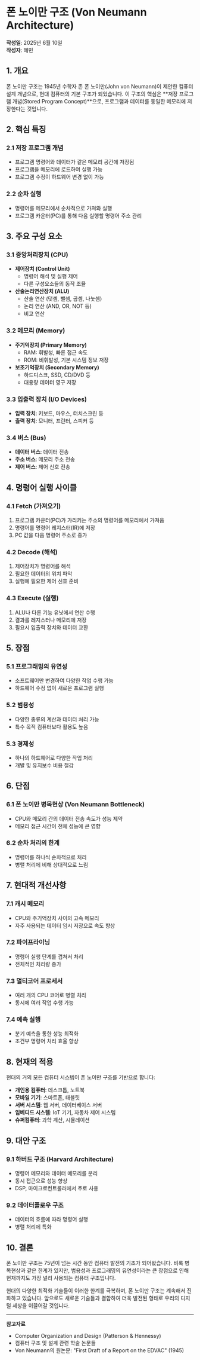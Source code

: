 # 폰 노이만 구조 (Von Neumann Architecture)

**작성일**: 2025년 6월 10일  
**작성자**: 혜민

## 1. 개요

폰 노이만 구조는 1945년 수학자 존 폰 노이만(John von Neumann)이 제안한 컴퓨터 설계 개념으로, 현대 컴퓨터의 기본 구조가 되었습니다. 이 구조의 핵심은 **저장 프로그램 개념(Stored Program Concept)**으로, 프로그램과 데이터를 동일한 메모리에 저장한다는 것입니다.

## 2. 핵심 특징

### 2.1 저장 프로그램 개념
- 프로그램 명령어와 데이터가 같은 메모리 공간에 저장됨
- 프로그램을 메모리에 로드하여 실행 가능
- 프로그램 수정이 하드웨어 변경 없이 가능

### 2.2 순차 실행
- 명령어를 메모리에서 순차적으로 가져와 실행
- 프로그램 카운터(PC)를 통해 다음 실행할 명령어 주소 관리

## 3. 주요 구성 요소

### 3.1 중앙처리장치 (CPU)
- **제어장치 (Control Unit)**
  - 명령어 해석 및 실행 제어
  - 다른 구성요소들의 동작 조율
- **산술논리연산장치 (ALU)**
  - 산술 연산 (덧셈, 뺄셈, 곱셈, 나눗셈)
  - 논리 연산 (AND, OR, NOT 등)
  - 비교 연산

### 3.2 메모리 (Memory)
- **주기억장치 (Primary Memory)**
  - RAM: 휘발성, 빠른 접근 속도
  - ROM: 비휘발성, 기본 시스템 정보 저장
- **보조기억장치 (Secondary Memory)**
  - 하드디스크, SSD, CD/DVD 등
  - 대용량 데이터 영구 저장

### 3.3 입출력 장치 (I/O Devices)
- **입력 장치**: 키보드, 마우스, 터치스크린 등
- **출력 장치**: 모니터, 프린터, 스피커 등

### 3.4 버스 (Bus)
- **데이터 버스**: 데이터 전송
- **주소 버스**: 메모리 주소 전송
- **제어 버스**: 제어 신호 전송

## 4. 명령어 실행 사이클

### 4.1 Fetch (가져오기)
1. 프로그램 카운터(PC)가 가리키는 주소의 명령어를 메모리에서 가져옴
2. 명령어를 명령어 레지스터(IR)에 저장
3. PC 값을 다음 명령어 주소로 증가

### 4.2 Decode (해석)
1. 제어장치가 명령어를 해석
2. 필요한 데이터의 위치 파악
3. 실행에 필요한 제어 신호 준비

### 4.3 Execute (실행)
1. ALU나 다른 기능 유닛에서 연산 수행
2. 결과를 레지스터나 메모리에 저장
3. 필요시 입출력 장치와 데이터 교환

## 5. 장점

### 5.1 프로그래밍의 유연성
- 소프트웨어만 변경하여 다양한 작업 수행 가능
- 하드웨어 수정 없이 새로운 프로그램 실행

### 5.2 범용성
- 다양한 종류의 계산과 데이터 처리 가능
- 특수 목적 컴퓨터보다 활용도 높음

### 5.3 경제성
- 하나의 하드웨어로 다양한 작업 처리
- 개발 및 유지보수 비용 절감

## 6. 단점

### 6.1 폰 노이만 병목현상 (Von Neumann Bottleneck)
- CPU와 메모리 간의 데이터 전송 속도가 성능 제약
- 메모리 접근 시간이 전체 성능에 큰 영향

### 6.2 순차 처리의 한계
- 명령어를 하나씩 순차적으로 처리
- 병렬 처리에 비해 상대적으로 느림

## 7. 현대적 개선사항

### 7.1 캐시 메모리
- CPU와 주기억장치 사이의 고속 메모리
- 자주 사용되는 데이터 임시 저장으로 속도 향상

### 7.2 파이프라이닝
- 명령어 실행 단계를 겹쳐서 처리
- 전체적인 처리량 증가

### 7.3 멀티코어 프로세서
- 여러 개의 CPU 코어로 병렬 처리
- 동시에 여러 작업 수행 가능

### 7.4 예측 실행
- 분기 예측을 통한 성능 최적화
- 조건부 명령어 처리 효율 향상

## 8. 현재의 적용

현대의 거의 모든 컴퓨터 시스템이 폰 노이만 구조를 기반으로 합니다:

- **개인용 컴퓨터**: 데스크톱, 노트북
- **모바일 기기**: 스마트폰, 태블릿
- **서버 시스템**: 웹 서버, 데이터베이스 서버
- **임베디드 시스템**: IoT 기기, 자동차 제어 시스템
- **슈퍼컴퓨터**: 과학 계산, 시뮬레이션

## 9. 대안 구조

### 9.1 하버드 구조 (Harvard Architecture)
- 명령어 메모리와 데이터 메모리를 분리
- 동시 접근으로 성능 향상
- DSP, 마이크로컨트롤러에서 주로 사용

### 9.2 데이터플로우 구조
- 데이터의 흐름에 따라 명령어 실행
- 병렬 처리에 특화

## 10. 결론

폰 노이만 구조는 75년이 넘는 시간 동안 컴퓨터 발전의 기초가 되어왔습니다. 비록 병목현상과 같은 한계가 있지만, 범용성과 프로그래밍의 유연성이라는 큰 장점으로 인해 현재까지도 가장 널리 사용되는 컴퓨터 구조입니다. 

현대의 다양한 최적화 기술들이 이러한 한계를 극복하며, 폰 노이만 구조는 계속해서 진화하고 있습니다. 앞으로도 새로운 기술들과 결합하여 더욱 발전된 형태로 우리의 디지털 세상을 이끌어갈 것입니다.

---

**참고자료**
- Computer Organization and Design (Patterson & Hennessy)
- 컴퓨터 구조 및 설계 관련 학술 논문들
- Von Neumann의 원논문: "First Draft of a Report on the EDVAC" (1945)

